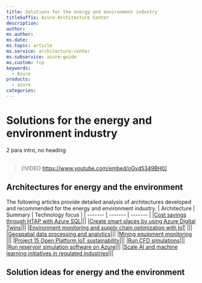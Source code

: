 ```yaml
---
title: Solutions for the energy and environment industry
titleSuffix: Azure Architecture Center
description: 
author:
ms.author: 
ms.date:
ms.topic: article
ms.service: architecture-center
ms.subservice: azure-guide
ms.custom: fcp 
keywords:
  - Azure
products:
  - azure
categories:
---
```

# Solutions for the energy and environment industry

2 para intro, no heading  
<br>
> [!VIDEO https://www.youtube.com/embed/oGvd5349BH0]

## Architectures for energy and the environment
The following articles provide detailed analysis of architectures developed and recommended for the energy and environment industry.
| Architecture | Summary | Technology focus |
| ------- | ------- | ------- |
|[Cost savings through HTAP with Azure SQL](/azure/architecture/example-scenario/data/azure-sql-htap)|||
|[Create smart places by using Azure Digital Twins](/azure/architecture/example-scenario/iot/smart-places)|||
|[Environment monitoring and supply chain optimization with IoT](/azure/architecture/solution-ideas/articles/environment-monitoring-and-supply-chain-optimization) |||
|[Geospatial data processing and analytics](/azure/architecture/example-scenario/data/geospatial-data-processing-analytics-azure)|||
|[Mining equipment monitoring](/azure/architecture/solution-ideas/articles/monitor-mining-equipment) |||
|[Project 15 Open Platform IoT sustainability](/azure/architecture/solution-ideas/articles/project-15-iot-sustainability)|||
|[Run CFD simulations](/azure/architecture/example-scenario/infrastructure/hpc-cfd)|||
|[Run reservoir simulation software on Azure](/azure/architecture/example-scenario/infrastructure/reservoir-simulation)|||
|[Scale AI and machine learning initiatives in regulated industries](/azure/architecture/example-scenario/ai/scale-ai-and-machine-learning-in-regulated-industries)|||

## Solution ideas for energy and the environment